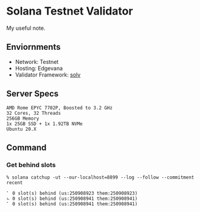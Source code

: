 # Solana Testnet Validator  
My useful note. 

## Enviornments
- Network: Testnet
- Hosting: Edgevana
- Validator Framework: [solv](https://solv.epics.dev/en/)

## Server Specs
```
AMD Rome EPYC 7702P, Boosted to 3.2 GHz
32 Cores, 32 Threads
256GB Memory
1x 25GB SSD + 1x 1.92TB NVMe
Ubuntu 20.X
```

## Command
### Get behind slots
```
% solana catchup -ut --our-localhost=8899 --log --follow --commitment recent

⠁ 0 slot(s) behind (us:250908923 them:250908923)
⠦ 0 slot(s) behind (us:250908941 them:250908941)
⠁ 0 slot(s) behind (us:250908941 them:250908941)
```